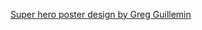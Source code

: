 ---
layout: post
wordpress_id: 1326
wordpress_url: http://noesbueno.com/archives/1326
date: '2011-11-09 16:28:14 -0600'
date_gmt: '2011-11-09 21:28:14 -0600'
body: |
  <p><a href="http://www.lostateminor.com/2011/11/10/super-hero-poster-design-by-greg-guillemin/">Super hero poster design by Greg Guillemin</a></p>
---